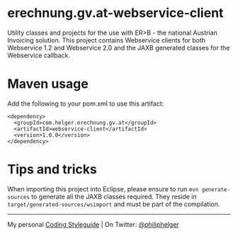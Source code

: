 # erechnung.gv.at-webservice-client

Utility classes and projects for the use with ER>B - the national Austrian Invoicing solution.
This project contains Webservice clients for both Webservice 1.2 and Webservice 2.0 and the JAXB
generated classes for the Webservice callback.


# Maven usage
Add the following to your pom.xml to use this artifact:
```
<dependency>
  <groupId>com.helger.erechnung.gv.at</groupId>
  <artifactId>webservice-client</artifactId>
  <version>1.0.0</version>
</dependency>
```

# Tips and tricks
When importing this project into Eclipse, please ensure to run `mvn generate-sources` to generate all 
the JAXB classes required. They reside in `target/generated-sources/wsimport` and must be part of the
compilation.

---

My personal [Coding Styleguide](https://github.com/phax/meta/blob/master/CodingStyleguide.md) |
On Twitter: <a href="https://twitter.com/philiphelger">@philiphelger</a>

